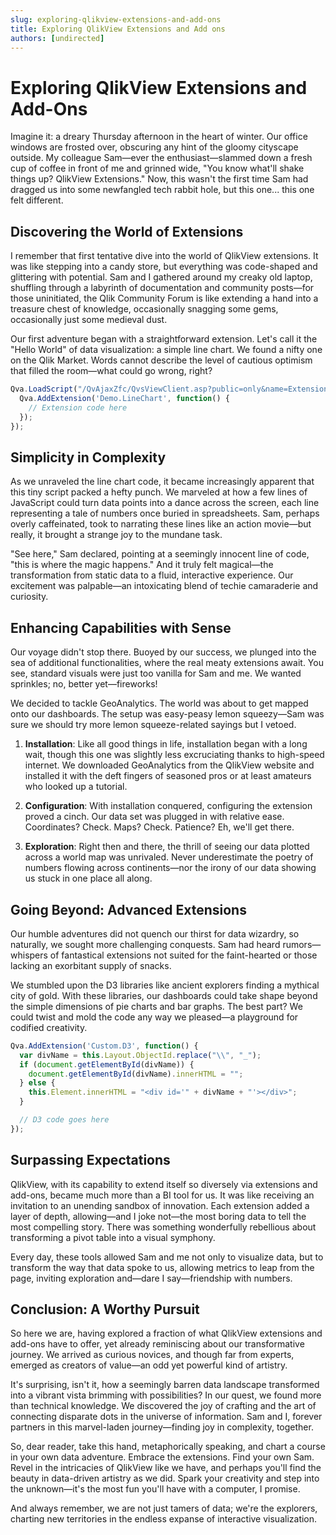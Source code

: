 ```yaml
---
slug: exploring-qlikview-extensions-and-add-ons
title: Exploring QlikView Extensions and Add ons
authors: [undirected]
---
```



# Exploring QlikView Extensions and Add-Ons

Imagine it: a dreary Thursday afternoon in the heart of winter. Our office windows are frosted over, obscuring any hint of the gloomy cityscape outside. My colleague Sam—ever the enthusiast—slammed down a fresh cup of coffee in front of me and grinned wide, "You know what'll shake things up? QlikView Extensions." Now, this wasn't the first time Sam had dragged us into some newfangled tech rabbit hole, but this one... this one felt different.

## Discovering the World of Extensions

I remember that first tentative dive into the world of QlikView extensions. It was like stepping into a candy store, but everything was code-shaped and glittering with potential. Sam and I gathered around my creaky old laptop, shuffling through a labyrinth of documentation and community posts—for those uninitiated, the Qlik Community Forum is like extending a hand into a treasure chest of knowledge, occasionally snagging some gems, occasionally just some medieval dust.

Our first adventure began with a straightforward extension. Let's call it the "Hello World" of data visualization: a simple line chart. We found a nifty one on the Qlik Market. Words cannot describe the level of cautious optimism that filled the room—what could go wrong, right?

```javascript
Qva.LoadScript("/QvAjaxZfc/QvsViewClient.asp?public=only&name=Extensions/Demo/LineChart.js", function() {
  Qva.AddExtension('Demo.LineChart', function() {
    // Extension code here
  });
});
```

## Simplicity in Complexity

As we unraveled the line chart code, it became increasingly apparent that this tiny script packed a hefty punch. We marveled at how a few lines of JavaScript could turn data points into a dance across the screen, each line representing a tale of numbers once buried in spreadsheets. Sam, perhaps overly caffeinated, took to narrating these lines like an action movie—but really, it brought a strange joy to the mundane task.

"See here," Sam declared, pointing at a seemingly innocent line of code, "this is where the magic happens." And it truly felt magical—the transformation from static data to a fluid, interactive experience. Our excitement was palpable—an intoxicating blend of techie camaraderie and curiosity.

## Enhancing Capabilities with Sense

Our voyage didn't stop there. Buoyed by our success, we plunged into the sea of additional functionalities, where the real meaty extensions await. You see, standard visuals were just too vanilla for Sam and me. We wanted sprinkles; no, better yet—fireworks!

We decided to tackle GeoAnalytics. The world was about to get mapped onto our dashboards. The setup was easy-peasy lemon squeezy—Sam was sure we should try more lemon squeeze-related sayings but I vetoed.

1. **Installation**: Like all good things in life, installation began with a long wait, though this one was slightly less excruciating thanks to high-speed internet. We downloaded GeoAnalytics from the QlikView website and installed it with the deft fingers of seasoned pros or at least amateurs who looked up a tutorial.
   
2. **Configuration**: With installation conquered, configuring the extension proved a cinch. Our data set was plugged in with relative ease. Coordinates? Check. Maps? Check. Patience? Eh, we'll get there.

3. **Exploration**: Right then and there, the thrill of seeing our data plotted across a world map was unrivaled. Never underestimate the poetry of numbers flowing across continents—nor the irony of our data showing us stuck in one place all along.

## Going Beyond: Advanced Extensions

Our humble adventures did not quench our thirst for data wizardry, so naturally, we sought more challenging conquests. Sam had heard rumors—whispers of fantastical extensions not suited for the faint-hearted or those lacking an exorbitant supply of snacks.

We stumbled upon the D3 libraries like ancient explorers finding a mythical city of gold. With these libraries, our dashboards could take shape beyond the simple dimensions of pie charts and bar graphs. The best part? We could twist and mold the code any way we pleased—a playground for codified creativity.

```javascript
Qva.AddExtension('Custom.D3', function() {
  var divName = this.Layout.ObjectId.replace("\\", "_");
  if (document.getElementById(divName)) {
    document.getElementById(divName).innerHTML = "";
  } else {
    this.Element.innerHTML = "<div id='" + divName + "'></div>";
  }

  // D3 code goes here
});
```

## Surpassing Expectations

QlikView, with its capability to extend itself so diversely via extensions and add-ons, became much more than a BI tool for us. It was like receiving an invitation to an unending sandbox of innovation. Each extension added a layer of depth, allowing—and I joke not—the most boring data to tell the most compelling story. There was something wonderfully rebellious about transforming a pivot table into a visual symphony.

Every day, these tools allowed Sam and me not only to visualize data, but to transform the way that data spoke to us, allowing metrics to leap from the page, inviting exploration and—dare I say—friendship with numbers.

## Conclusion: A Worthy Pursuit

So here we are, having explored a fraction of what QlikView extensions and add-ons have to offer, yet already reminiscing about our transformative journey. We arrived as curious novices, and though far from experts, emerged as creators of value—an odd yet powerful kind of artistry.

It's surprising, isn't it, how a seemingly barren data landscape transformed into a vibrant vista brimming with possibilities? In our quest, we found more than technical knowledge. We discovered the joy of crafting and the art of connecting disparate dots in the universe of information. Sam and I, forever partners in this marvel-laden journey—finding joy in complexity, together.

So, dear reader, take this hand, metaphorically speaking, and chart a course in your own data adventure. Embrace the extensions. Find your own Sam. Revel in the intricacies of QlikView like we have, and perhaps you'll find the beauty in data-driven artistry as we did. Spark your creativity and step into the unknown—it's the most fun you'll have with a computer, I promise.

And always remember, we are not just tamers of data; we're the explorers, charting new territories in the endless expanse of interactive visualization.